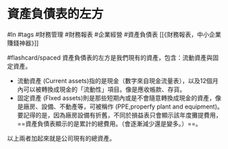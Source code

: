 # 資產負債表的左方
#ln #tags #財務管理 #財務報表 #企業經營 #資產負債表 
[[《財務報表，中小企業賺錢神器》]]

#flashcard/spaced
資產負債表的左方是我們現有的資產，包含：流動資產與固定資產。

- 流動資產 (Current assets)指的是現金（數字來自現金流量表），以及12個月內可以被轉換成現金的「流動性」項目。像是應收帳款、存貨。
- 固定資產 (FIxed assets)則是那些短期內或是不會隨意轉換成現金的資產，像是廠房、設備、不動產等，可被稱作 (PPE,properfy plant and equipment)。要記得的是，因為廠房設備有折舊，不同於損益表只會顯示該年度攤提費用，==資產負債表顯示的是累計的總費用。（會逐漸減少還是變多。）==。

以上兩者加起來就是公司現有的總資產。
